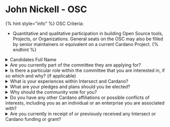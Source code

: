 # John Nickell - OSC

{% hint style="info" %}
OSC Criteria:&#x20;

* Quantitative and qualitative participation in building Open Source tools, Projects, or Organizations. General seats on the OSC may also be filled by senior maintainers or equivalent on a current Cardano Project.
{% endhint %}

<details>

<summary>Candidates Full Name</summary>

John Nickell

</details>



<details>

<summary>Are you currently part of the committee they are applying for?</summary>

No

</details>



<details>

<summary>Is there a particular role within the committee that you are interested in, if so which and why? (if applicable)</summary>

I would like to work with the committee to see how we can incorporate PHP frameworks and tools to improve the website dApp building experience.

</details>



<details>

<summary>What is your experiences within Intersect and Cardano?</summary>

Cardano user since 2021&#x20;

Just learning about Intersect and governance.

</details>



<details>

<summary>What are your pledges and plans should you be elected?</summary>

I will work towards including server-side compatibility between important Cardano features to be incoporated as a component library that can be adapted as a Symfony Bundle and/or Laravel Package.

</details>



<details>

<summary>Why should the community vote for you?</summary>

I enjoy improving the developer experience through innovative open-source libraries, and I think that PHP needs better representation in the Cardano community.

</details>



<details>

<summary>Do you have any other Cardano affiliations or possible conflicts of interests, including you as an individual or an enterprise you are associated with?</summary>

Not that I am aware of.

</details>



<details>

<summary>Are you currently in receipt of or previously received any Intersect or Cardano funding or grant?</summary>

No

</details>
